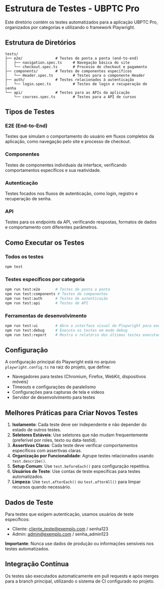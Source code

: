 # Estrutura de Testes - UBPTC Pro

Este diretório contém os testes automatizados para a aplicação UBPTC Pro, organizados por categorias e utilizando o framework Playwright.

## Estrutura de Diretórios

```
tests/
├── e2e/               # Testes de ponta a ponta (end-to-end)
│   ├── navigation.spec.ts     # Navegação básica do site
│   └── checkout.spec.ts       # Processo de checkout e pagamento
├── components/        # Testes de componentes específicos
│   └── Header.spec.ts         # Testes para o componente Header
├── auth/              # Testes relacionados à autenticação
│   └── login.spec.ts          # Testes de login e recuperação de senha
└── api/               # Testes para as APIs da aplicação
    └── courses.spec.ts        # Testes para a API de cursos
```

## Tipos de Testes

### E2E (End-to-End)

Testes que simulam o comportamento do usuário em fluxos completos da aplicação, como navegação pelo site e processo de checkout.

### Componentes

Testes de componentes individuais da interface, verificando comportamentos específicos e sua reatividade.

### Autenticação

Testes focados nos fluxos de autenticação, como login, registro e recuperação de senha.

### API

Testes para os endpoints da API, verificando respostas, formatos de dados e comportamento com diferentes parâmetros.

## Como Executar os Testes

### Todos os testes
```bash
npm test
```

### Testes específicos por categoria
```bash
npm run test:e2e       # Testes de ponta a ponta
npm run test:components # Testes de componentes
npm run test:auth      # Testes de autenticação
npm run test:api       # Testes de API
```

### Ferramentas de desenvolvimento
```bash
npm run test:ui        # Abre a interface visual do Playwright para execução de testes
npm run test:debug     # Executa os testes em modo debug
npm run test:report    # Mostra o relatório dos últimos testes executados
```

## Configuração

A configuração principal do Playwright está no arquivo `playwright.config.ts` na raiz do projeto, que define:

- Navegadores para testes (Chromium, Firefox, WebKit, dispositivos móveis)
- Timeouts e configurações de paralelismo
- Configurações para capturas de tela e vídeos
- Servidor de desenvolvimento para testes

## Melhores Práticas para Criar Novos Testes

1. **Isolamento**: Cada teste deve ser independente e não depender do estado de outros testes.
2. **Seletores Estáveis**: Use seletores que não mudam frequentemente (preferível por roles, texto ou data-testid).
3. **Assertivas Claras**: Cada teste deve verificar comportamentos específicos com assertivas claras.
4. **Organização por Funcionalidade**: Agrupe testes relacionados usando `test.describe()`.
5. **Setup Comum**: Use `test.beforeEach()` para configuração repetitiva.
6. **Usuários de Teste**: Use contas de teste específicas para testes automatizados.
7. **Limpeza**: Use `test.afterEach()` ou `test.afterAll()` para limpar recursos quando necessário.

## Dados de Teste

Para testes que exigem autenticação, usamos usuários de teste específicos:
- Cliente: cliente_teste@exemplo.com / senha123
- Admin: admin@exemplo.com / senha_admin123

**Importante**: Nunca use dados de produção ou informações sensíveis nos testes automatizados.

## Integração Contínua

Os testes são executados automaticamente em pull requests e após merges para a branch principal, utilizando o sistema de CI configurado no projeto. 
